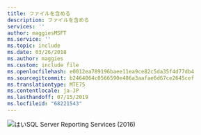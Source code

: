 ```yaml
---
title: ファイルを含める
description: ファイルを含める
services: ''
author: maggiesMSFT
ms.service: ''
ms.topic: include
ms.date: 03/26/2018
ms.author: maggies
ms.custom: include file
ms.openlocfilehash: e0012ea789196baee11ea9ce82c5da35f4d77db4
ms.sourcegitcommit: b2464064c0566590e486a3aafae6d67ce2645cef
ms.translationtype: MTE75
ms.contentlocale: ja-JP
ms.lasthandoff: 07/15/2019
ms.locfileid: "68221543"
---
```

 ![はい](media/yes.png)SQL Server Reporting Services (2016)